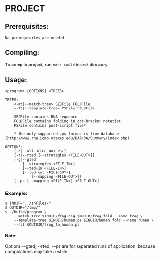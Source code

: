 # PROJECT


## Prerequisites:
	No prerequisites are needed

## Compiling:
To compile project, run `make build` in src/ directory.

## Usage:
	<program> [OPTIONS] <TREES>

	TREES:
		<-mt|--match-tree> SEQFile FOLDFile
		<-tt|--template-tree> PSFile FOLDFile

		SEQFile contains RNA sequence
		FOLDFile contains folding in dot-bracket notation
		PSFile contains post-script file*

		* the only supported .ps format is from database (http://www.rna.icmb.utexas.edu/DAT/3A/Summary/index.php)

	OPTIONS:
		[-a|--all <FILE-OUT-PS>]
		[-r|--rted [--strategies <FILE-OUT>]]
		[-g|--gted
			[--strategies <FILE-IN>]
			[--ted-in <FILE-IN>]
			[--ted-out <FILE-OUT>]
				[--mapping <FILE-OUT>]]
		[--ps [--mapping <FILE-IN>] <FILE-OUT>]

### Example:
	$ INDIR="../InFiles/"
	$ OUTDIR="/tmp/"
	$ ./build/program \
		--match-tree $INDIR/frog.seq $INDIR/frog.fold --name frog \
		--template-tree $INDIR/human.ps $INDIR/human.fold --name human \
		--all $OUTDIR/frog_to_human.ps

#### Note:
Options --gted, --rted, --ps are for separated runs of application, because computations may take a while.
